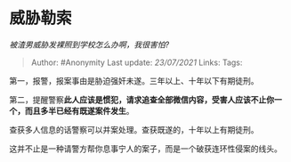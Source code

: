 # 威胁勒索
*被渣男威胁发裸照到学校怎么办啊，我很害怕?*

> Author: #Anonymity
> Last update: *23/07/2021*
> Links:
> Tags:

第一，报警，报案事由是胁迫强奸未遂。三年以上、十年以下有期徒刑。

第二，提醒警察**此人应该是惯犯，请求追查全部微信内容，受害人应该不止你一个，而且多半已经有既遂案件发生**。

查获多人信息的话警察可以并案处理。查获既遂的，十年以上有期徒刑。

这并不止是一种请警方帮你息事宁人的案子，而是一个破获连环性侵案的线头。
